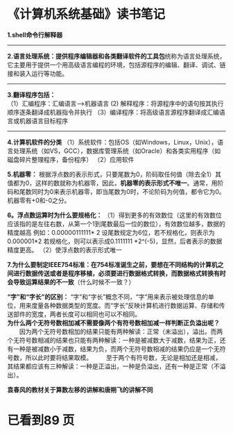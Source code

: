 # 《计算机系统基础》读书笔记
**1.shell命令行解释器**   

----
**2.语言处理系统：**提供程序编辑器和各类翻译软件的**工具包**统称为语言处理系统，它主要用于提供一个用高级语言编程的环境，包括源程序的编辑、翻译、调试、链接和装入运行等功能。

----
**3.翻译程序包括：**  
（1）汇编程序：汇编语言-->机器语言
 (2) 解释程序：将源程序中的语句按其执行顺序逐条翻译成机器指令并执行
（3）编译程序：将高级语言源程序翻译成汇编语言或机器语言目标程序   

---
**4.计算机软件的分类**
（1）系统软件：包括OS（如Windows，Linux，Unix），语言处理系统（如VS，GCC），数据库管理系统（如Oracle）和各类实用程序（如磁盘碎片整理程序，备份程序）
（2）应用软件
  
**5.机器零：**
根据浮点数的表示形式，只要尾数为0，阶码取任何值（除去全1）其值都为0，这样的数就称为机器零，因此，**机器零的表示形式不唯一**。通常，用阶码和尾数同时为0来表示机器零，即当尾数为0时，不论阶码为何值，都令它为0。机器零有+0和-0之分。


**6。浮点数运算时为什么要规格化：**
（1）得到更多的有效数位（这里的有效数位应该指的是左往右数，从第一个1到尾数最后一位的数位），有效数位越多，数据的精度越高
例如：0.00000111111* 2 设尾数规定为6位，若不规格化，则表示为0.000001*2 若规格化，则可以表示成0.1111111 *2^(-5)，显然，后者表示的数据精度更高。
（2）使浮点数的表示形式唯一

**7.为什么要制定IEEE754标准：**在754标准诞生之前，要想在不同结构的计算机之间进行数据传送或者是程序移植，必须要进行数据格式转换，而**数据格式转换有时会导致运算结果的不一致**（什么时候不一致？）

**“字”和“字长”的区别：** “字”和“字长”概念不同，“字”用来表示被处理信息的单位，用来度量各种数据类型的宽度。而“字长”反映计算机进行数据运算、存储和传送部件的宽度，两者长度可以相同也可以不相同。    
**为什么两个无符号数相加减不需要像两个有符号数相加减一样判断正负溢出呢？**  
&emsp;&emsp;因为两个无符号数相加的结果只能有两种解读：正常（未溢出），溢出。而两个无符号数相减的结果也只能有两种解读：一种是被减数大于减数，结果为正，还有一种是被减数小于减数，结果为负，而两个无符号数相减的结果仍应是一个无符号数，所以此时要将结果取模。
&emsp;&emsp;至于两个有符号数，无论是相加还是相减，其结果都应该有三种解读：一种是正溢出，一种是负溢出，还有一种是正常（不溢出）。  

**袁春风的教材关于算数左移的讲解和唐朔飞的讲解不同**


# 已看到89 页 